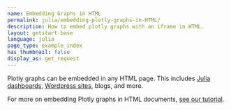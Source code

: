 ```yaml
---
name: Embedding Graphs in HTML
permalink: julia/embedding-plotly-graphs-in-HTML/
description: How to embed plotly graphs with an iframe in HTML.
layout: getstart-base
language: julia
page_type: example_index
has_thumbnail: false
display_as: get_request
---
```


<div class="content-box">
<p>Plotly graphs can be embedded in any HTML page. This includes <a href="http://moderndata.plot.ly/r-python-matlab-dashboards-graphs-with-d3-js-webgl/">Julia dashboards</a>, <a href="https://wordpress.org/plugins/wp-plotly/">Wordpress sites</a>, blogs, and more.</p>

<p>For more on embedding Plotly graphs in HTML documents, <a href="https://plot.ly/how-to-embed-plotly-graphs-in-websites/">see our tutorial</a>.</p>

</div>